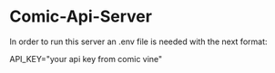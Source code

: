 # Comic-Api-Server

In order to run this server an .env file is needed with the next format:

API_KEY="your api key from comic vine"